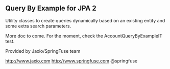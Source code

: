 
## Query By Example for JPA 2

Utility classes to create queries dynamically based on an existing entity and some extra search parameters.

More doc to come. For the moment, check the AccountQueryByExampleIT test.


Provided by Jaxio/SpringFuse team

http://www.jaxio.com
http://www.springfuse.com
@springfuse